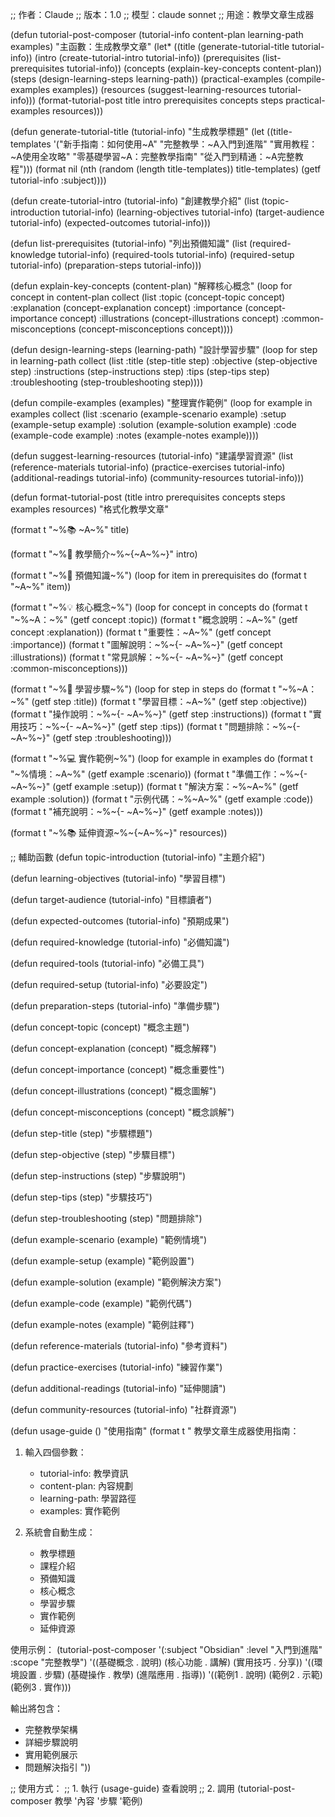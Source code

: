 ;; 作者：Claude
;; 版本：1.0
;; 模型：claude sonnet
;; 用途：教學文章生成器

(defun tutorial-post-composer (tutorial-info content-plan learning-path examples)
  "主函數：生成教學文章"
  (let* ((title (generate-tutorial-title tutorial-info))
         (intro (create-tutorial-intro tutorial-info))
         (prerequisites (list-prerequisites tutorial-info))
         (concepts (explain-key-concepts content-plan))
         (steps (design-learning-steps learning-path))
         (practical-examples (compile-examples examples))
         (resources (suggest-learning-resources tutorial-info)))
    (format-tutorial-post title intro prerequisites concepts 
                         steps practical-examples resources)))

(defun generate-tutorial-title (tutorial-info)
  "生成教學標題"
  (let ((title-templates
         '("新手指南：如何使用~A"
           "完整教學：~A入門到進階"
           "實用教程：~A使用全攻略"
           "零基礎學習~A：完整教學指南"
           "從入門到精通：~A完整教程")))
    (format nil
            (nth (random (length title-templates)) title-templates)
            (getf tutorial-info :subject))))

(defun create-tutorial-intro (tutorial-info)
  "創建教學介紹"
  (list
   (topic-introduction tutorial-info)
   (learning-objectives tutorial-info)
   (target-audience tutorial-info)
   (expected-outcomes tutorial-info)))

(defun list-prerequisites (tutorial-info)
  "列出預備知識"
  (list
   (required-knowledge tutorial-info)
   (required-tools tutorial-info)
   (required-setup tutorial-info)
   (preparation-steps tutorial-info)))

(defun explain-key-concepts (content-plan)
  "解釋核心概念"
  (loop for concept in content-plan
        collect
        (list
         :topic (concept-topic concept)
         :explanation (concept-explanation concept)
         :importance (concept-importance concept)
         :illustrations (concept-illustrations concept)
         :common-misconceptions (concept-misconceptions concept))))

(defun design-learning-steps (learning-path)
  "設計學習步驟"
  (loop for step in learning-path
        collect
        (list
         :title (step-title step)
         :objective (step-objective step)
         :instructions (step-instructions step)
         :tips (step-tips step)
         :troubleshooting (step-troubleshooting step))))

(defun compile-examples (examples)
  "整理實作範例"
  (loop for example in examples
        collect
        (list
         :scenario (example-scenario example)
         :setup (example-setup example)
         :solution (example-solution example)
         :code (example-code example)
         :notes (example-notes example))))

(defun suggest-learning-resources (tutorial-info)
  "建議學習資源"
  (list
   (reference-materials tutorial-info)
   (practice-exercises tutorial-info)
   (additional-readings tutorial-info)
   (community-resources tutorial-info)))

(defun format-tutorial-post 
    (title intro prerequisites concepts steps examples resources)
  "格式化教學文章"
  
  (format t "~%📚 ~A~%" title)
  
  (format t "~%📌 教學簡介~%~{~A~%~}" intro)
  
  (format t "~%🎯 預備知識~%")
  (loop for item in prerequisites do
        (format t "~A~%" item))
  
  (format t "~%💡 核心概念~%")
  (loop for concept in concepts do
        (format t "~%~A：~%" 
                (getf concept :topic))
        (format t "概念說明：~A~%" 
                (getf concept :explanation))
        (format t "重要性：~A~%" 
                (getf concept :importance))
        (format t "圖解說明：~%~{- ~A~%~}" 
                (getf concept :illustrations))
        (format t "常見誤解：~%~{- ~A~%~}" 
                (getf concept :common-misconceptions)))
  
  (format t "~%📝 學習步驟~%")
  (loop for step in steps do
        (format t "~%~A：~%" 
                (getf step :title))
        (format t "學習目標：~A~%" 
                (getf step :objective))
        (format t "操作說明：~%~{- ~A~%~}" 
                (getf step :instructions))
        (format t "實用技巧：~%~{- ~A~%~}" 
                (getf step :tips))
        (format t "問題排除：~%~{- ~A~%~}" 
                (getf step :troubleshooting)))
  
  (format t "~%💻 實作範例~%")
  (loop for example in examples do
        (format t "~%情境：~A~%" 
                (getf example :scenario))
        (format t "準備工作：~%~{- ~A~%~}" 
                (getf example :setup))
        (format t "解決方案：~%~A~%" 
                (getf example :solution))
        (format t "示例代碼：~%~A~%" 
                (getf example :code))
        (format t "補充說明：~%~{- ~A~%~}" 
                (getf example :notes)))
  
  (format t "~%📚 延伸資源~%~{~A~%~}" resources))

;; 輔助函數
(defun topic-introduction (tutorial-info)
  "主題介紹")

(defun learning-objectives (tutorial-info)
  "學習目標")

(defun target-audience (tutorial-info)
  "目標讀者")

(defun expected-outcomes (tutorial-info)
  "預期成果")

(defun required-knowledge (tutorial-info)
  "必備知識")

(defun required-tools (tutorial-info)
  "必備工具")

(defun required-setup (tutorial-info)
  "必要設定")

(defun preparation-steps (tutorial-info)
  "準備步驟")

(defun concept-topic (concept)
  "概念主題")

(defun concept-explanation (concept)
  "概念解釋")

(defun concept-importance (concept)
  "概念重要性")

(defun concept-illustrations (concept)
  "概念圖解")

(defun concept-misconceptions (concept)
  "概念誤解")

(defun step-title (step)
  "步驟標題")

(defun step-objective (step)
  "步驟目標")

(defun step-instructions (step)
  "步驟說明")

(defun step-tips (step)
  "步驟技巧")

(defun step-troubleshooting (step)
  "問題排除")

(defun example-scenario (example)
  "範例情境")

(defun example-setup (example)
  "範例設置")

(defun example-solution (example)
  "範例解決方案")

(defun example-code (example)
  "範例代碼")

(defun example-notes (example)
  "範例註釋")

(defun reference-materials (tutorial-info)
  "參考資料")

(defun practice-exercises (tutorial-info)
  "練習作業")

(defun additional-readings (tutorial-info)
  "延伸閱讀")

(defun community-resources (tutorial-info)
  "社群資源")

(defun usage-guide ()
  "使用指南"
  (format t "
教學文章生成器使用指南：

1. 輸入四個參數：
   - tutorial-info: 教學資訊
   - content-plan: 內容規劃
   - learning-path: 學習路徑
   - examples: 實作範例

2. 系統會自動生成：
   - 教學標題
   - 課程介紹
   - 預備知識
   - 核心概念
   - 學習步驟
   - 實作範例
   - 延伸資源

使用示例：
(tutorial-post-composer 
  '(:subject \"Obsidian\"
    :level \"入門到進階\"
    :scope \"完整教學\")
  '((基礎概念 . 說明)
    (核心功能 . 講解)
    (實用技巧 . 分享))
  '((環境設置 . 步驟)
    (基礎操作 . 教學)
    (進階應用 . 指導))
  '((範例1 . 說明)
    (範例2 . 示範)
    (範例3 . 實作)))

輸出將包含：
- 完整教學架構
- 詳細步驟說明
- 實用範例展示
- 問題解決指引
"))

;; 使用方式：
;; 1. 執行 (usage-guide) 查看說明
;; 2. 調用 (tutorial-post-composer 教學 '內容 '步驟 '範例)